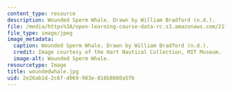 ```yaml
---
content_type: resource
description: Wounded Sperm Whale. Drawn by William Bradford (n.d.).
file: /media/https%3A/open-learning-course-data-rc.s3.amazonaws.com/21l-705-major-authors-melville-and-morrison-fall-2003/2e26ab1d2c6fd069983e816b8688a5fb_woundedwhale.jpg
file_type: image/jpeg
image_metadata:
  caption: Wounded Sperm Whale. Drawn by William Bradford (n.d.).
  credit: Image courtesy of the Hart Nautical Collection, MIT Museum.
  image-alt: Wounded Sperm Whale.
resourcetype: Image
title: woundedwhale.jpg
uid: 2e26ab1d-2c6f-d069-983e-816b8688a5fb
---
```

